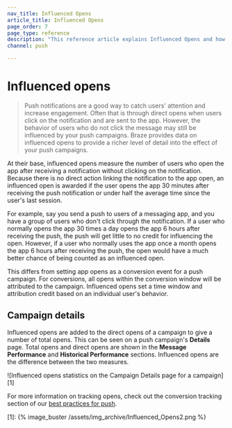 ```yaml
---
nav_title: Influenced Opens
article_title: Influenced Opens
page_order: 7
page_type: reference
description: "This reference article explains Influenced Opens and how you can track them to provide a richer level of detail into your push campaigns."
channel: push

---
```


# Influenced opens

> Push notifications are a good way to catch users' attention and increase engagement. Often that is through direct opens when users click on the notification and are sent to the app. However, the behavior of users who do not click the message may still be influenced by your push campaigns. Braze provides data on influenced opens to provide a richer level of detail into the effect of your push campaigns. 

At their base, influenced opens measure the number of users who open the app after receiving a notification without clicking on the notification. Because there is no direct action linking the notification to the app open, an influenced open is awarded if the user opens the app 30 minutes after receiving the push notification or under half the average time since the user's last session.

For example, say you send a push to users of a messaging app, and you have a group of users who don't click through the notification. If a user who normally opens the app 30 times a day opens the app 6 hours after receiving the push, the push will get little to no credit for influencing the open. However, if a user who normally uses the app once a month opens the app 6 hours after receiving the push, the open would have a much better chance of being counted as an influenced open. 

This differs from setting app opens as a conversion event for a push campaign. For conversions, all opens within the conversion window will be attributed to the campaign. Influenced opens set a time window and attribution credit based on an individual user's behavior.

## Campaign details

Influenced opens are added to the direct opens of a campaign to give a number of total opens. This can be seen on a push campaign's **Details** page. Total opens and direct opens are shown in the **Message Performance** and **Historical Performance** sections. Influenced opens are the difference between the two measures.

![Influenced opens statistics on the Campaign Details page for a campaign][1]

For more information on tracking opens, check out the conversion tracking section of our [best practices for push][bp].

[bp]: {{site.baseurl}}/user_guide/message_building_by_channel/push/best_practices/
[1]: {% image_buster /assets/img_archive/Influenced_Opens2.png %}
